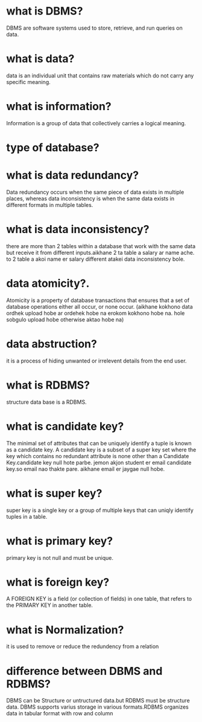 # what is DBMS?
DBMS are software systems used to store, retrieve, and run queries on data.

# what is data?
data is an individual unit that contains raw materials which do not carry any specific meaning.

# what is information?
Information is a group of data that collectively carries a logical meaning.

# type of database?

# what is data redundancy?
Data redundancy occurs when the same piece of data exists in multiple places, whereas data inconsistency is when the same data exists in different formats in multiple tables.

# what is data inconsistency?
there are more than 2 tables within a database that work with the same data but receive it from different inputs.aikhane 2 ta table a salary ar name ache. to 2 table a akoi name er salary different atakei data inconsistency bole.

# data atomicity?.
Atomicity is a property of database transactions that ensures that a set of database operations either all occur, or none occur. (aikhane kokhono data ordhek upload hobe ar ordehek hobe na erokom kokhono hobe na. hole sobgulo upload hobe otherwise aktao hobe na)

# data abstruction?
it is a process of hiding unwanted or irrelevent details from the end user.

# what is RDBMS?
structure data base is a RDBMS.


# what is candidate key?
The minimal set of attributes that can be uniquely identify a tuple is known as a candidate key.
A candidate key is a subset of a super key set where the key which contains no redundant attribute is none other than a Candidate Key.candidate key null hote parbe. jemon akjon student er email candidate key.so email nao thakte pare. aikhane email er jaygae null hobe. 

# what is super key?
super key is a single key or a group of multiple keys that can uniqly identify tuples in a table.

# what is primary key?
primary key is not null and must be unique.

# what is foreign key?
A FOREIGN KEY is a field (or collection of fields) in one table, that refers to the PRIMARY KEY in another table.

# what is Normalization?
it is used to remove or reduce the redundency from a relation
# difference between DBMS and RDBMS?
DBMS can be Structure or untructured data.but RDBMS must be structure data.
DBMS supports varius storage in various formats.RDBMS organizes data in tabular format with row and column




